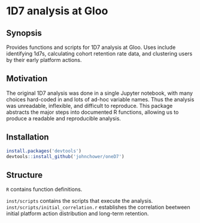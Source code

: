 # 1D7 analysis at Gloo

## Synopsis

Provides functions and scripts for 1D7 analysis at Gloo. Uses
include identifying 1d7s, calculating cohort retention rate data,
and clustering users by their early platform actions.

## Motivation

The original 1D7 analysis was done in a single Jupyter notebook, with many
choices hard-coded in and lots of ad-hoc variable names. Thus the analysis was
unreadable, inflexible, and difficult to reproduce. 
This package abstracts the major steps into documented R functions, allowing 
us to produce a readable and reproducible analysis.

## Installation

```R
install.packages('devtools')
devtools::install_github('johnchower/oneD7')
```

## Structure
`R` contains function definitions.

`inst/scripts` contains the scripts that execute the analysis.
`inst/scripts/initial_correlation.r` establishes the correlation 
beetween initial platform action distribution and long-term retention.
